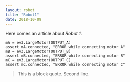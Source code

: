 ```yaml
---
layout: robot
title: "Robot1"
date: 2018-10-09
---
```


Here comes an article about *Robot 1*.

```
mA = ev3.LargeMotor(OUTPUT_A)
assert mA.connected, "ERROR while connecting motor A"
mB = ev3.LargeMotor(OUTPUT_B)
assert mB.connected, "ERROR while connecting motor B"
mC = ev3.LargeMotor(OUTPUT_C)
assert mC.connected, "ERROR while connecting motor C"
```

> This is a block quote.
> Second line.